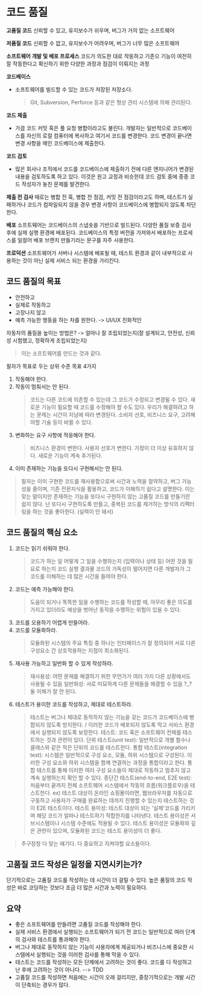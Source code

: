 # 코드 품질

**고품질 코드**
신뢰할 수 있고, 유지보수가 쉬우며, 버그가 거의 없는 소프트웨어

**저품질 코드**
신뢰할 수 없고, 유지보수가 어려우며, 버그가 너무 많은 소프트웨어

**소프트웨어 개발 및 배포 프로세스**
코드가 의도한 대로 작동하고 기존으 기능이 여전히 잘 작동한다고 확신하기 위한 다양한 과정과 점검이 이뤄지는 과정

**코드베이스**
+ 소프트웨어를 빌드할 수 있는 코드가 저장된 저장소다.
    > Git, Subversion, Perforce 등과 같은 형상 관리 시스템에 의해 관리된다.

**코드 제출**
+ 가끔 코드 커밋 혹은 풀 요청 병합이라고도 불린다. 개발자는 일반적으로 코드베이스를 자신의 로컬 컴퓨터에 복사하고 여기서 코드를 변경한다. 코드 변경이 끝나면 변경 사항을 메인 코드베이스에 제출한다.

**코드 검토**
+ 많은 회사나 조직에서 코드를 코드베이스에 제출하기 전에 다른 엔지니어가 변경된 내용을 검토하도록 하고 있다. 이것은 원고 교정과 비슷한데 코드 검토 중에 종종 코드 작성자가 놓친 문제를 발견한다.

**제출 전 검사**
때로는 병합 전 훅, 병합 전 점검, 커밋 전 점검이라고도 하며, 테스트가 실패하거나 코드가 컴파일되지 않을 경우 변경 사항이 코드베이스에 병합되지 않도록 차단한다.

**배포**
소프트웨어는 코드베이스의 스냅숏을 기반으로 빌드된다. 다양한 품질 보증 검사 후에 실제 실행 환경에 배포된다. 코드베이스의 특정 버전을 가져와서 배포하는 프로세스를 일컬어 배포 브랜치 만들기라는 문구를 자주 사용한다.

**프로덕션**
소프트웨어가 서버나 시스템에 배포될 때, 테스트 환경과 같이 내부적으로 사용하는 것이 아닌 실제 서비스 되는 환경을 가리킨다.

## 코드 품질의 목표
+ 안전하고
+ 실제로 작동하고
+ 고장나지 않고
+ 예측 가능한 행동을 하는 차를 원한다. -> UI/UX 친화적인

자동차의 품질을 높이는 방법은? 
-> 얼마나 잘 조립되었는지(잘 설계되고, 안전성, 신뢰성 시험했고, 정확하게 조립되었는지)
> 이는 소프트웨어를 만드는 것과 같다.

필자가 목표로 두는 상위 수준 목표 4가지
1. 작동해야 한다.
2. 작동이 멈춰서는 안 된다.
    > 코드는 다른 코드에 의존할 수 있는데 그 코드가 수정되고 변경될 수 있다.
    > 새로운 기능이 필요할 때 코드를 수정해야 할 수도 있다.
    > 우리가 해결하려고 하는 문제는 시간이 지남에 따라 변경된다. 소비자 선호, 비즈니스 요구, 고려해야할 기술 등이 바뀔 수 있다.
3. 변화하는 요구 사항에 적응해야 한다.
    > 비즈니스 환경이 변한다.
    > 사용자 선호가 변한다.
    > 가정이 더 이상 유효하지 않다.
    > 새로운 기능이 계속 추가된다.
4. 이미 존재하는 기능을 또다시 구현해서는 안 된다.

> 필자는 이미 구현한 코드를 재사용함으로써 시간과 노력을 절약하고, 버그 가능성을 줄이며, 기존 전문지식을 활용하고, 코드가 이해하기 쉽다고 설명한다. 이는 맞는 말이지만 존재하는 기능을 또다시 구현하지 않는 고품질 코드를 만들기란 쉽지 않다.
> 난 또다시 구현하도록 만들고, 중복된 코드를 제거하는 방식의 리펙터링을 하는 것을 좋아한다. (실력이 안 돼서)

## 코드 품질의 핵심 요소
1. 코드는 읽기 쉬워야 한다.
    > 코드가 하는 일
    > 어떻게 그 일을 수행하는지
    > (입력이나 상태 등) 어떤 것을 필요로 하는지
    > 코드 실행 결과물
    > 코드의 가독성이 떨어지면 다른 개발자가 그 코드를 이해하는 데 많은 시간을 들여야 한다.
2. 코드는 예측 가능해야 한다.
    > 도움이 되거나 똑똑한 일을 수행하는 코드를 작성할 때, 아무리 좋은 의도를 가지고 있더라도 예상을 벗어난 동작을 수행하는 위험이 있을 수 있다.
3. 코드를 오용하기 어렵게 만들어라.
4. 코드를 모듈화하라.
    > 모듈화된 시스템의 주요 특징 중 하나는 인터페이스가 잘 정의되어 서로 다른 구성요소 간 상호작용하는 지점이 최소화된다. 
5. 재사용 가능하고 일반화 할 수 있게 작성하라.
    > 재사용성: 어떤 문제를 해결하기 위한 무언가가 여러 가지 다른 상황에서도 사용될 수 있음
    > 일반화성: 서로 미묘하게 다른 문제들을 해결할 수 있음
    > ?_? 둘 이해가 잘 안 된다.
6. 테스트가 용이한 코드를 작성하고, 제대로 테스트하라.
    > 테스트는 버그나 제대로 동작하지 않는 기능을 갖는 코드가 코드베이스에 병합되지 않도록 방지한다. / 이러한 코드가 배포되지 않도록 막고 서비스 환경에서 실행되지 않도록 보장한다.
    > 테스트: 코드 혹은 소프트웨어 전체를 테스트하는 것과 관련이 있다.
    > 단위 테스트(unit test): 일반적으로 개별 함수나 클래스와 같은 작은 단위의 코드를 테스트한다.
    > 통합 테스트(integration test): 시스템은 일반적으로 구성 요소, 모듈, 하위 시스템으로 구성된다. 이러한 구성 요소와 하위 시스템을 함께 연결하는 과정을 통합이라고 한다. 통합 테스트를 통해 이러한 여러 구성 요소들이 제대로 작동하고 멈추지 않고 계속 실행하는지 확인 할 수 있다.
    > 종단간 테스트(end-to-end, E2E test): 처음부터 끝까지 전체 소프트웨어 시스템에서 작동의 흐름(워크플로우)을 테스트한다.
    > ex) 테스트 대상이 온라인 쇼핑몰이라면, 웹브라우저를 자동으로 구동하고 사용자가 구매를 완료하는 데까지 진행할 수 있는지 테스트하는 것이 E2E 테스트이다.
    > 테스트 용이성: 테스트 대상이 되는 '실제'코드를 가리키며 해당 코드가 얼마나 테스트하기 적합한지를 나타낸다. 테스트 용이성은 서브시스템이나 시스템 수준에도 적용될 수 있다. 테스트 용이성은 모듈화와 깊은 관련이 있으며, 모듈화된 코드는 테스트 용이성이 더 좋다.

> 주구장창 다 맞는 얘기다. 다 중요하고 지켜야할 요소들이다.

## 고품질 코드 작성은 일정을 지연시키는가?
단기적으로는 고품질 코드를 작성하는 데 시간이 더 걸릴 수 있다. 높은 품질의 코드 작성은 바로 코딩하는 것보다 조금 더 많은 시간과 노력이 필요하다.

## 요약
+ 좋은 소프트웨어를 만들려면 고품질 코드를 작성해야 한다.
+ 실제 서비스 환경에서 실행되는 소프트웨어가 되기 전 코드는 일반적으로 여러 단계의 검사와 테스트를 통과해야 한다.
+ 버그나 제대로 동작하지 않는 기능이 사용자에게 제공되거나 비즈니스에 중요한 시스템에서 실행되는 것을 이러한 검사를 통해 막을 수 있다.
+ 테스트는 코드를 작성하는 모든 단께에서 고려하는 것이 좋다. 코드를 다 작성하고 난 후에 고려하는 것이 아니다. --> TDD
+ 고품질 코드를 작성하면 처음에는 시간이 오래 걸리지만, 중장기적으로는 개발 시간이 단축되는 경우가 많다.

